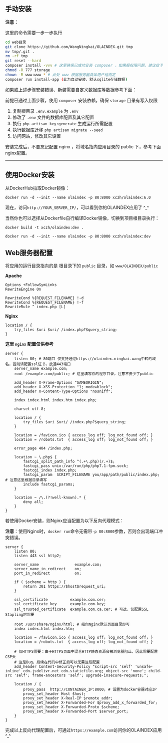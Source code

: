 ## 手动安装


**注意：**

这里的命令需要一步一步执行

```bash
cd web目录
git clone https://github.com/WangNingkai/OLAINDEX.git tmp 
mv tmp/.git . 
rm -rf tmp 
git reset --hard 
composer install -vvv # 这里确保已成功安装 composer ，如果报权限问题，建议给予用户完整权限。
chmod -R 777 storage 
chown -R www:www * # 此处 www 根据服务器具体用户组而定
composer run install-app (此为自动安装，默认sqlite存储数据)
```

如果或上述步骤安装错误、新装需要自定义数据库等数据参考下面：

前提已通过上面步骤，使用 `composer` 安装依赖，确保 `storage` 目录有写入权限

1. 复制根目录 `.env.example` 为 `.env`
2. 修改了 `.env` 文件的数据库配置及其它配置
3. 执行 `php artisan key:generate` 生成运行所需配置
4. 执行数据库迁移 `php artisan migrate --seed`
5. 访问网站，修改其它设置

安装完成后，不要忘记配置 nginx ，将域名指向应用目录的 public 下，参考下面nginx配置。

***

## 使用Docker安装

从DockerHub拉取Docker镜像：

```
docker run -d --init --name olaindex -p 80:8000 xczh/olaindex:6.0
```

现在，访问`http://YOUR_SERVER_IP/`，可以看到你的OLAINDEX应用了 ^_^

当然你也可以选择从Dockerfile自行编译Docker镜像，切换到项目根目录执行：

```
docker build -t xczh/olaindex:dev .

docker run -d --init --name olaindex -p 80:8000 xczh/olaindex:dev
```

## Web服务器配置

将应用的运行目录指向的是 根目录下的 `public` 目录，如 `www/OLAINDEX/public`

**Apache**

```
Options +FollowSymLinks
RewriteEngine On

RewriteCond %{REQUEST_FILENAME} !-d
RewriteCond %{REQUEST_FILENAME} !-f
RewriteRule ^ index.php [L]
```

**Nginx**

```
location / {
    try_files $uri $uri/ /index.php?$query_string;
}
```

**这里 `nginx` 配置仅供参考**

```
server {
    listen 80; # 80端口 仅支持通过https://olaindex.ningkai.wang中转的域名，否则请配置ssl证书，放通443端口
    server_name example.com;
    root /example.com/public; # 这里填写你的程序目录，注意不要少了public

    add_header X-Frame-Options "SAMEORIGIN";
    add_header X-XSS-Protection "1; mode=block";
    add_header X-Content-Type-Options "nosniff";

    index index.html index.htm index.php;

    charset utf-8;

    location / {
        try_files $uri $uri/ /index.php?$query_string;
    }

    location = /favicon.ico { access_log off; log_not_found off; }
    location = /robots.txt  { access_log off; log_not_found off; }

    error_page 404 /index.php;

    location ~ \.php$ {
        fastcgi_split_path_info ^(.+\.php)(/.+)$;
        fastcgi_pass unix:/var/run/php/php7.1-fpm.sock;
        fastcgi_index index.php;
        fastcgi_param  SCRIPT_FILENAME you/app/path/public/index.php; # 注意这里根据目录填写
        include fastcgi_params;
    }

    location ~ /\.(?!well-known).* {
        deny all;
    }
}
```

若使用Docker安装，则Nginx应当配置为以下反向代理模式：

**注意**：使用Nginx时，`docker run`命令无需带`-p 80:8000`参数，否则会出现端口冲突错误。

```
server {
    listen 80;
    listen 443 ssl http2;

    server_name                example.com;
    server_name_in_redirect    on;
    port_in_redirect           on;

    if ( $scheme = http ) {
        return 301 https://$host$request_uri;
    }

    ssl_certificate          example.com.cer;
    ssl_certificate_key      example.com.key;
    ssl_trusted_certificate  example.com.ca.cer; # 可选，仅配置SSL Stapling时需要

    root /usr/share/nginx/html; # 指向Nginx默认页面目录即可
    index index.html index.htm;

    location = /favicon.ico { access_log off; log_not_found off; }
    location = /robots.txt  { access_log off; log_not_found off; }

    # 仅HTTPS需要：由于HTTPS页面中混合HTTP静态资源会被浏览器阻止，因此需要配置CSP头
    # 这是Bug，后续在代码中修正后可以无需这段配置
    add_header Content-Security-Policy "script-src 'self' 'unsafe-inline' cdn.jsdelivr.net cdn.staticfile.org; object-src 'none'; child-src 'self'; frame-ancestors 'self'; upgrade-insecure-requests;";

    location / {
        proxy_pass  http://CONTAINER_IP:8000; # 设置为docker容器对应IP
        proxy_set_header Host $host;
        proxy_set_header X-Real-IP $remote_addr;
        proxy_set_header X-Forwarded-For $proxy_add_x_forwarded_for;
        proxy_set_header X-Forwarded-Proto $scheme;
        proxy_set_header X-Forwarded-Port $server_port;
    }
}
```

完成以上反向代理配置后，可通过`https://example.com`访问你的OLAINDEX应用 ^_^
